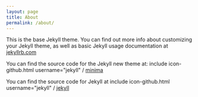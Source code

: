 ```yaml
---
layout: page
title: About
permalink: /about/
---
```


This is the base Jekyll theme. You can find out more info about customizing your Jekyll theme, as well as basic Jekyll usage documentation at [jekyllrb.com](http://jekyllrb.com/)

You can find the source code for the Jekyll new theme at:
include icon-github.html username="jekyll" /
[minima](https://github.com/jekyll/minima)

You can find the source code for Jekyll at
include icon-github.html username="jekyll" /
[jekyll](https://github.com/jekyll/jekyll)

